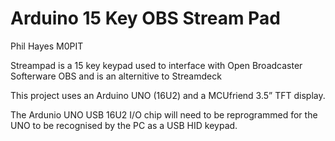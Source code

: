 # Arduino 15 Key OBS Stream Pad

Phil Hayes M0PIT


Streampad is a 15 key keypad used to interface with Open Broadcaster Softerware OBS and is an alternitive to Streamdeck 


This project uses an Arduino UNO (16U2) and a MCUfriend 3.5” TFT display.


The Ardunio UNO USB 16U2 I/O chip will need to be reprogrammed for the UNO to be recognised by the PC as a USB HID keypad.

